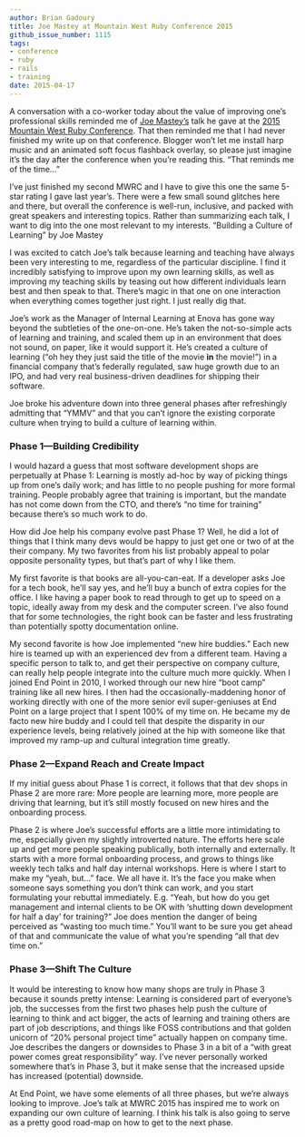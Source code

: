 ```yaml
---
author: Brian Gadoury
title: Joe Mastey at Mountain West Ruby Conference 2015
github_issue_number: 1115
tags:
- conference
- ruby
- rails
- training
date: 2015-04-17
---
```


A conversation with a co-worker today about the value of improving one’s professional skills reminded me of [Joe Mastey’s](http://josephmastey.com/) talk he gave at the [2015 Mountain West Ruby Conference](http://mtnwestrubyconf.org/2015/). That then reminded me that I had never finished my write up on that conference. Blogger won’t let me install harp music and an animated soft focus flashback overlay, so please just imagine it’s the day after the conference when you’re reading this. “That reminds me of the time...”

I’ve just finished my second MWRC and I have to give this one the same 5-star rating I gave last year’s. There were a few small sound glitches here and there, but overall the conference is well-run, inclusive, and packed with great speakers and interesting topics. Rather than summarizing each talk, I want to dig into the one most relevant to my interests. “Building a Culture of Learning” by Joe Mastey

I was excited to catch Joe’s talk because learning and teaching have always been very interesting to me, regardless of the particular discipline. I find it incredibly satisfying to improve upon my own learning skills, as well as improving my teaching skills by teasing out how different individuals learn best and then speak to that. There’s magic in that one on one interaction when everything comes together just right. I just really dig that.

Joe’s work as the Manager of Internal Learning at Enova has gone way beyond the subtleties of the one-on-one. He’s taken the not-so-simple acts of learning and training, and scaled them up in an environment that does not sound, on paper, like it would support it. He’s created a culture of learning (“oh hey they just said the title of the movie **in** the movie!”) in a financial company that’s federally regulated, saw huge growth due to an IPO, and had very real business-driven deadlines for shipping their software.

Joe broke his adventure down into three general phases after refreshingly admitting that “YMMV” and that you can’t ignore the existing corporate culture when trying to build a culture of learning within.

### Phase 1—​Building Credibility

I would hazard a guess that most software development shops are perpetually at Phase 1: Learning is mostly ad-hoc by way of picking things up from one’s daily work; and has little to no people pushing for more formal training. People probably agree that training is important, but the mandate has not come down from the CTO, and there’s “no time for training” because there’s so much work to do.

How did Joe help his company evolve past Phase 1? Well, he did a lot of things that I think many devs would be happy to just get one or two of at the their company. My two favorites from his list probably appeal to polar opposite personality types, but that’s part of why I like them.

My first favorite is that books are all-you-can-eat. If a developer asks Joe for a tech book, he’ll say yes, and he’ll buy a bunch of extra copies for the office. I like having a paper book to read through to get up to speed on a topic, ideally away from my desk and the computer screen. I’ve also found that for some technologies, the right book can be faster and less frustrating than potentially spotty documentation online.

My second favorite is how Joe implemented “new hire buddies.” Each new hire is teamed up with an experienced dev from a different team. Having a specific person to talk to, and get their perspective on company culture, can really help people integrate into the culture much more quickly. When I joined End Point in 2010, I worked through our new hire “boot camp” training like all new hires. I then had the occasionally-maddening honor of working directly with one of the more senior evil super-geniuses at End Point on a large project that I spent 100% of my time on. He became my de facto new hire buddy and I could tell that despite the disparity in our experience levels, being relatively joined at the hip with someone like that improved my ramp-up and cultural integration time greatly.

### Phase 2—​Expand Reach and Create Impact

If my initial guess about Phase 1 is correct, it follows that that dev shops in Phase 2 are more rare: More people are learning more, more people are driving that learning, but it’s still mostly focused on new hires and the onboarding process.

Phase 2 is where Joe’s successful efforts are a little more intimidating to me, especially given my slightly introverted nature. The efforts here scale up and get more people speaking publically, both internally and externally. It starts with a more formal onboarding process, and grows to things like weekly tech talks and half day internal workshops. Here is where I start to make my “yeah, but…” face. We all have it. It’s the face you make when someone says something you don’t think can work, and you start formulating your rebuttal immediately. E.g. “Yeah, but how do you get management and internal clients to be OK with ‘shutting down development for half a day’ for training?” Joe does mention the danger of being perceived as “wasting too much time.” You’ll want to be sure you get ahead of that and communicate the value of what you’re spending “all that dev time on.”

### Phase 3—​Shift The Culture

It would be interesting to know how many shops are truly in Phase 3 because it sounds pretty intense: Learning is considered part of everyone’s job, the successes from the first two phases help push the culture of learning to think and act bigger, the acts of learning and training others are part of job descriptions, and things like FOSS contributions and that golden unicorn of “20% personal project time” actually happen on company time. Joe describes the dangers or downsides to Phase 3 in a bit of a “with great power comes great responsibility” way. I’ve never personally worked somewhere that’s in Phase 3, but it make sense that the increased upside has increased (potential) downside.

At End Point, we have some elements of all three phases, but we’re always looking to improve. Joe’s talk at MWRC 2015 has inspired me to work on expanding our own culture of learning. I think his talk is also going to serve as a pretty good road-map on how to get to the next phase.
